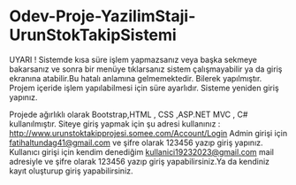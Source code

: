 # Odev-Proje-YazilimStaji-UrunStokTakipSistemi
UYARI ! Sistemde kısa süre işlem yapmazsanız veya başka sekmeye bakarsanız ve sonra bir menüye tıklarsanız sistem çalışmayabilir ya da giriş ekranına atabilir.Bu hatalı anlamına gelmemektedir. Bilerek yapılmıştır. Projem içeride işlem yapılabilmesi için süre ayarlıdır. Sisteme yeniden giriş yapınız. 

Projede ağırlıklı olarak Bootstrap,HTML , CSS ,ASP.NET MVC , C# kullanılmıştır. 
Siteye giriş yapmak için şu adresi kullanınız : http://www.urunstoktakipprojesi.somee.com/Account/Login 
Admin girişi için fatihaltundag41@gmail.com ve şifre olarak 123456 yazıp giriş yapınız. 
Kullanıcı girişi için kendim denediğim kullanici19232023@gmail.com mail adresiyle ve şifre olarak 123456 yazıp giriş yapabilirsiniz.Ya da kendiniz kayıt oluşturup giriş yapabilirsiniz.


